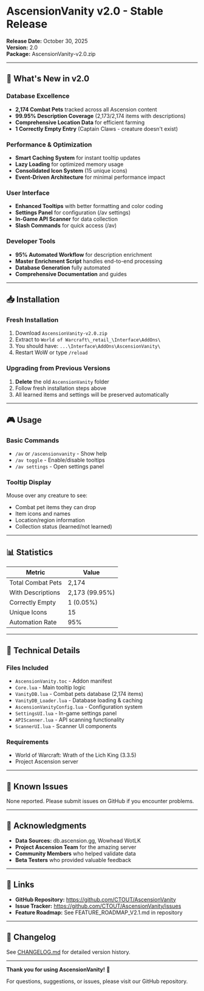 # AscensionVanity v2.0 - Stable Release

**Release Date:** October 30, 2025  
**Version:** 2.0  
**Package:** AscensionVanity-v2.0.zip

---

## 🎉 What's New in v2.0

### Database Excellence
- **2,174 Combat Pets** tracked across all Ascension content
- **99.95% Description Coverage** (2,173/2,174 items with descriptions)
- **Comprehensive Location Data** for efficient farming
- **1 Correctly Empty Entry** (Captain Claws - creature doesn't exist)

### Performance & Optimization
- **Smart Caching System** for instant tooltip updates
- **Lazy Loading** for optimized memory usage
- **Consolidated Icon System** (15 unique icons)
- **Event-Driven Architecture** for minimal performance impact

### User Interface
- **Enhanced Tooltips** with better formatting and color coding
- **Settings Panel** for configuration (/av settings)
- **In-Game API Scanner** for data collection
- **Slash Commands** for quick access (/av)

### Developer Tools
- **95% Automated Workflow** for description enrichment
- **Master Enrichment Script** handles end-to-end processing
- **Database Generation** fully automated
- **Comprehensive Documentation** and guides

---

## 📥 Installation

### Fresh Installation
1. Download `AscensionVanity-v2.0.zip`
2. Extract to `World of Warcraft\_retail_\Interface\AddOns\`
3. You should have: `...\Interface\AddOns\AscensionVanity\`
4. Restart WoW or type `/reload`

### Upgrading from Previous Versions
1. **Delete** the old `AscensionVanity` folder
2. Follow fresh installation steps above
3. All learned items and settings will be preserved automatically

---

## 🎮 Usage

### Basic Commands
- `/av` or `/ascensionvanity` - Show help
- `/av toggle` - Enable/disable tooltips
- `/av settings` - Open settings panel

### Tooltip Display
Mouse over any creature to see:
- Combat pet items they can drop
- Item icons and names  
- Location/region information
- Collection status (learned/not learned)

---

## 📊 Statistics

| Metric | Value |
|--------|-------|
| Total Combat Pets | 2,174 |
| With Descriptions | 2,173 (99.95%) |
| Correctly Empty | 1 (0.05%) |
| Unique Icons | 15 |
| Automation Rate | 95% |

---

## 🔧 Technical Details

### Files Included
- `AscensionVanity.toc` - Addon manifest
- `Core.lua` - Main tooltip logic
- `VanityDB.lua` - Combat pets database (2,174 items)
- `VanityDB_Loader.lua` - Database loading & caching
- `AscensionVanityConfig.lua` - Configuration system
- `SettingsUI.lua` - In-game settings panel
- `APIScanner.lua` - API scanning functionality
- `ScannerUI.lua` - Scanner UI components

### Requirements
- World of Warcraft: Wrath of the Lich King (3.3.5)
- Project Ascension server

---

## 🐛 Known Issues

None reported. Please submit issues on GitHub if you encounter problems.

---

## 🙏 Acknowledgments

- **Data Sources:** db.ascension.gg, Wowhead WotLK
- **Project Ascension Team** for the amazing server
- **Community Members** who helped validate data
- **Beta Testers** who provided valuable feedback

---

## 🔗 Links

- **GitHub Repository:** https://github.com/CTOUT/AscensionVanity
- **Issue Tracker:** https://github.com/CTOUT/AscensionVanity/issues
- **Feature Roadmap:** See FEATURE_ROADMAP_V2.1.md in repository

---

## 📜 Changelog

See [CHANGELOG.md](https://github.com/CTOUT/AscensionVanity/blob/main/CHANGELOG.md) for detailed version history.

---

**Thank you for using AscensionVanity!** 🐾

For questions, suggestions, or issues, please visit our GitHub repository.
